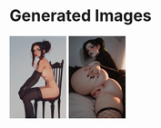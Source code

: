 # Generated Images



<img src="2025_10_09_01_thumb.webp" width="100"/> <img src="2025_10_09_02_thumb.webp" width="100"/>